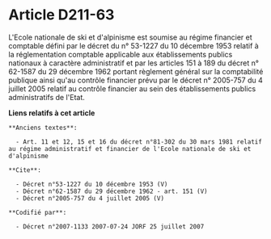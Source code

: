 # Article D211-63

L'Ecole nationale de ski et d'alpinisme est soumise au régime financier et comptable défini par le décret du n° 53-1227 du 10
décembre 1953 relatif à la réglementation comptable applicable aux établissements publics nationaux à caractère administratif
et par les articles 151 à 189 du décret n° 62-1587 du 29 décembre 1962 portant règlement général sur la comptabilité publique
ainsi qu'au contrôle financier prévu par le décret n° 2005-757 du 4 juillet 2005 relatif au contrôle financier au sein des
établissements publics administratifs de l'Etat.

**Liens relatifs à cet article**

	**Anciens textes**:

	  - Art. 11 et 12, 15 et 16 du décret n°81-302 du 30 mars 1981 relatif au régime administratif et financier de l'Ecole nationale de ski et d'alpinisme

	**Cite**:

	  - Décret n°53-1227 du 10 décembre 1953 (V)
	  - Décret n°62-1587 du 29 décembre 1962 - art. 151 (V)
	  - Décret n°2005-757 du 4 juillet 2005 (V)

	**Codifié par**:

	  - Décret n°2007-1133 2007-07-24 JORF 25 juillet 2007
